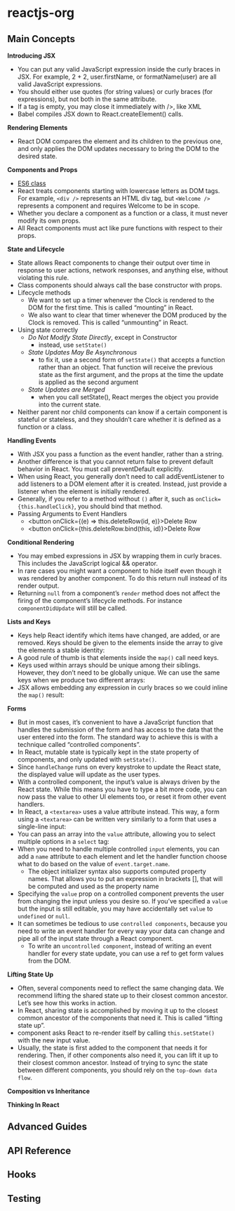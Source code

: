 # reactjs-org

## Main Concepts

**Introducing JSX**

- You can put any valid JavaScript expression inside the curly braces in JSX. For example, 2 + 2, user.firstName, or formatName(user) are all valid JavaScript expressions.
- You should either use quotes (for string values) or curly braces (for expressions), but not both in the same attribute.
- If a tag is empty, you may close it immediately with />, like XML
- Babel compiles JSX down to React.createElement() calls.

**Rendering Elements**

- React DOM compares the element and its children to the previous one, and only applies the DOM updates necessary to bring the DOM to the desired state.

**Components and Props**

- [ES6 class](https://developer.mozilla.org/en-US/docs/Web/JavaScript/Reference/Classes)
- React treats components starting with lowercase letters as DOM tags. For example, `<div />` represents an HTML div tag, but `<Welcome />` represents a component and requires Welcome to be in scope.
- Whether you declare a component as a function or a class, it must never modify its own props.
- All React components must act like pure functions with respect to their props.

**State and Lifecycle**

- State allows React components to change their output over time in response to user actions, network responses, and anything else, without violating this rule.
- Class components should always call the base constructor with props.
- Lifecycle methods
  - We want to set up a timer whenever the Clock is rendered to the DOM for the first time. This is called “mounting” in React.
  - We also want to clear that timer whenever the DOM produced by the Clock is removed. This is called “unmounting” in React.
- Using state correctly
  - _Do Not Modify State Directly_, except in Constructor
    - instead, use `setState()`
  - _State Updates May Be Asynchronous_
    - to fix it, use a second form of `setState()` that accepts a function rather than an object. That function will receive the previous state as the first argument, and the props at the time the update is applied as the second argument
  - _State Updates are Merged_
    - when you call setState(), React merges the object you provide into the current state.
- Neither parent nor child components can know if a certain component is stateful or stateless, and they shouldn’t care whether it is defined as a function or a class.

**Handling Events**

- With JSX you pass a function as the event handler, rather than a string.
- Another difference is that you cannot return false to prevent default behavior in React. You must call preventDefault explicitly.
- When using React, you generally don’t need to call addEventListener to add listeners to a DOM element after it is created. Instead, just provide a listener when the element is initially rendered.
- Generally, if you refer to a method without `()` after it, such as `onClick={this.handleClick}`, you should bind that method.
- Passing Arguments to Event Handlers
  - <button onClick={(e) => this.deleteRow(id, e)}>Delete Row</button>
  - <button onClick={this.deleteRow.bind(this, id)}>Delete Row</button>

**Conditional Rendering**

- You may embed expressions in JSX by wrapping them in curly braces. This includes the JavaScript logical && operator.
- In rare cases you might want a component to hide itself even though it was rendered by another component. To do this return null instead of its render output.
- Returning `null` from a component’s `render` method does not affect the firing of the component’s lifecycle methods. For instance `componentDidUpdate` will still be called.

**Lists and Keys**

- Keys help React identify which items have changed, are added, or are removed. Keys should be given to the elements inside the array to give the elements a stable identity:
- A good rule of thumb is that elements inside the `map()` call need keys.
- Keys used within arrays should be unique among their siblings. However, they don’t need to be globally unique. We can use the same keys when we produce two different arrays:
- JSX allows embedding any expression in curly braces so we could inline the `map()` result:

**Forms**

- But in most cases, it’s convenient to have a JavaScript function that handles the submission of the form and has access to the data that the user entered into the form. The standard way to achieve this is with a technique called “controlled components”.
- In React, mutable state is typically kept in the state property of components, and only updated with `setState()`.
- Since `handleChange` runs on every keystroke to update the React state, the displayed value will update as the user types.
- With a controlled component, the input’s value is always driven by the React state. While this means you have to type a bit more code, you can now pass the value to other UI elements too, or reset it from other event handlers.
- In React, a `<textarea>` uses a value attribute instead. This way, a form using a `<textarea>` can be written very similarly to a form that uses a single-line input:
- You can pass an array into the `value` attribute, allowing you to select multiple options in a `select` tag:
- When you need to handle multiple controlled `input` elements, you can add a `name` attribute to each element and let the handler function choose what to do based on the value of `event.target.name`.
  - The object initializer syntax also supports computed property names. That allows you to put an expression in brackets [], that will be computed and used as the property name
- Specifying the `value` prop on a controlled component prevents the user from changing the input unless you desire so. If you’ve specified a `value` but the input is still editable, you may have accidentally set `value` to `undefined` or `null`.
- It can sometimes be tedious to use `controlled components`, because you need to write an event handler for every way your data can change and pipe all of the input state through a React component.
  - To write an `uncontrolled component`, instead of writing an event handler for every state update, you can use a ref to get form values from the DOM.

**Lifting State Up**

- Often, several components need to reflect the same changing data. We recommend lifting the shared state up to their closest common ancestor. Let’s see how this works in action.
- In React, sharing state is accomplished by moving it up to the closest common ancestor of the components that need it. This is called “lifting state up”.
- component asks React to re-render itself by calling `this.setState()` with the new input value.
- Usually, the state is first added to the component that needs it for rendering. Then, if other components also need it, you can lift it up to their closest common ancestor. Instead of trying to sync the state between different components, you should rely on the `top-down data flow`.

**Composition vs Inheritance**

**Thinking In React**

## Advanced Guides

## API Reference

## Hooks

## Testing
